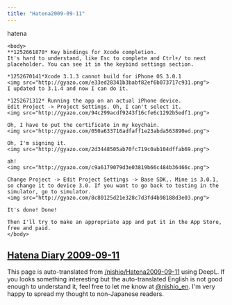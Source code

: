 ```yaml
---
title: "Hatena2009-09-11"
---
```


hatena

```
<body>
**1252661870* Key bindings for Xcode completion.
It's hard to understand, like Esc to complete and Ctrl+/ to next placeholder. You can see it in the keybind settings section.

*1252670141*Xcode 3.1.3 cannot build for iPhone OS 3.0.1
<img src="http://gyazo.com/e33ed28341b3babf82ef6b073717c931.png">
I updated to 3.1.4 and now I can do it.

*1252671312* Running the app on an actual iPhone device.
Edit Project -> Project Settings. Oh, I can't select it.
<img src="http://gyazo.com/94c299acdf9243f16cfe6c1292b5edf1.png">

Oh, I have to put the certificate in my keychain.
<img src="http://gyazo.com/050a633716adfaff1e23abda563890ed.png">

Oh, I'm signing it.
<img src="http://gyazo.com/2d3448505ab70fc719c0ab104dffab69.png">

ah!
<img src="http://gyazo.com/c9a6179079d3e03819b66c484b36466c.png">

Change Project -> Edit Project Settings -> Base SDK,. Mine is 3.0.1, so change it to device 3.0. If you want to go back to testing in the simulator, go to simulator.
<img src="http://gyazo.com/8c80125d21e328c7d3fd4b98188d3e03.png">

It's done! Done!

Then I'll try to make an appropriate app and put it in the App Store, free and paid.
</body>
```


[Hatena Diary 2009-09-11](https://nishiohirokazu.hatenadiary.org/archive/2009/09/11)
---
This page is auto-translated from [/nishio/Hatena2009-09-11](https://scrapbox.io/nishio/Hatena2009-09-11) using DeepL. If you looks something interesting but the auto-translated English is not good enough to understand it, feel free to let me know at [@nishio_en](https://twitter.com/nishio_en). I'm very happy to spread my thought to non-Japanese readers.